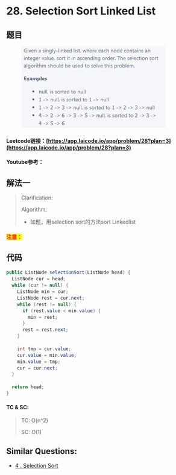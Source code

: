 # 28. Selection Sort Linked List

## 题目

<figure><img src="../../.gitbook/assets/image (24).png" alt=""><figcaption></figcaption></figure>

#### Leetcode链接：[https://app.laicode.io/app/problem/28?plan=3](https://app.laicode.io/app/problem/28?plan=3)

#### Youtube参考：

## 解法一

> Clarification:&#x20;
>
> Algorithm:&#x20;
>
> * 如题，用selection sort的方法sort Linkedlist

#### <mark style="color:red;">注意：</mark>

## 代码

```java
public ListNode selectionSort(ListNode head) {
  ListNode cur = head;
  while (cur != null) {
    ListNode min = cur;
    ListNode rest = cur.next;
    while (rest != null) {
      if (rest.value < min.value) {
        min = rest;
      }
      rest = rest.next;
    }

    int tmp = cur.value;
    cur.value = min.value;
    min.value = tmp;
    cur = cur.next;
  }
  
  return head;
}
```

#### TC & SC:&#x20;

> TC: O(n^2)
>
> SC: O(1)

## **Similar Questions:**&#x20;

* [4 . Selection Sort](../../lai-offer/sorting/4.-selection-sort.md)
